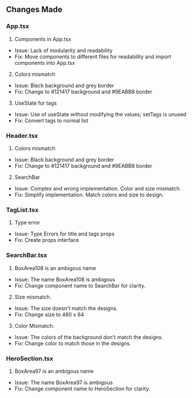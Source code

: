 ## Changes Made

### App.tsx
1. Components in App.tsx
  - Issue: Lack of modularity and readability
  - Fix: Move components to different files for readability and import components into App.tsx
2. Colors mismatch
  - Issue: Black background and grey border
  - Fix: Change to #121417 background and #9EABB8 border
3. UseState for tags
  - Issue: Use of useState without modifying the values; setTags is unused
  - Fix: Convert tags to normal list

### Header.tsx
1. Colors mismatch
  - Issue: Black background and grey border
  - Fix: Change to #121417 background and #9EABB8 border
2. SearchBar
  - Issue: Complex and wrong implementation. Color and size mismatch.
  - Fix: Simplify implementation. Match colors and size to design.

### TagList.tsx
1. Type error
  - Issue: Type Errors for title and tags props
  - Fix: Create props interface

### SearchBar.tsx
1. BoxArea108 is an ambigous name
  - Issue: The name BoxArea108 is ambigous
  - Fix: Change component name to SearchBar for clarity.
2. Size mismatch.
  - Issue: The size doesn't match the designs.
  - Fix: Change size to 480 x 64
3. Color Mismatch.
  - Issue: The colors of the background don't match the designs.
  - Fix: Change color to match those in the designs.

### HeroSection.tsx
1. BoxArea97 is an ambigous name
  - Issue: The name BoxArea97 is ambigous
  - Fix: Change component name to HeroSection for clarity.
